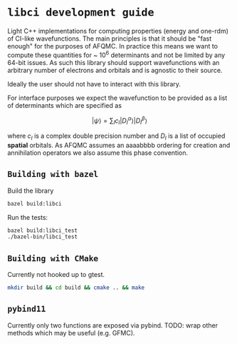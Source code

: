 # ```libci development guide```

Light C++ implementations for computing properties (energy and one-rdm) of
CI-like wavefunctions. The main principles is that it should be "fast enough"
for the purposes of AFQMC. In practice this means we want to compute these
quantities for ~ $10^6$ determinants and not be limited by any 64-bit issues. As
such this library should support wavefunctions with an arbitrary number of
electrons and orbitals and is agnostic to their source.

Ideally the user should not have to interact with this library.

For interface purposes we expect the wavefunction to be provided as a list of
determinants which are specified as

$$
|\psi\rangle = \sum_I c_I |D_I^{\alpha}\rangle|D_I^\beta\rangle
$$

where $c_I$ is a complex double precision number and $D_I$ is a list of occupied
**spatial** orbitals. As AFQMC assumes an aaaabbbb ordering for creation and
annihilation operators we also assume this phase convention.

## ```Building with bazel```

Build the library

``` bash
bazel build:libci
```

Run the tests:

``` bash
bazel build:libci_test
./bazel-bin/libci_test
```

## ```Building with CMake```


Currently not hooked up to gtest.

``` bash
mkdir build && cd build && cmake .. && make
```

## ```pybind11```

Currently only two functions are exposed via pybind. TODO: wrap other methods which may be useful (e.g. GFMC).